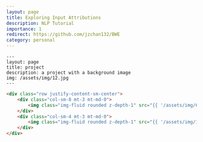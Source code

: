 ```yaml
---
layout: page
title: Exploring Input Attributions
description: NLP Tutorial
importance: 1
redirect: https://github.com/jzchan132/BWE
category: personal
---
```


    ---
    layout: page
    title: project
    description: a project with a background image
    img: /assets/img/12.jpg
    ---


```html
<div class="row justify-content-sm-center">
    <div class="col-sm-8 mt-3 mt-md-0">
        <img class="img-fluid rounded z-depth-1" src="{{ '/assets/img/6.jpg' | relative_url }}" alt="" title="example image"/>
    </div>
    <div class="col-sm-4 mt-3 mt-md-0">
        <img class="img-fluid rounded z-depth-1" src="{{ '/assets/img/11.jpg' | relative_url }}" alt="" title="example image"/>
    </div>
</div>
```
